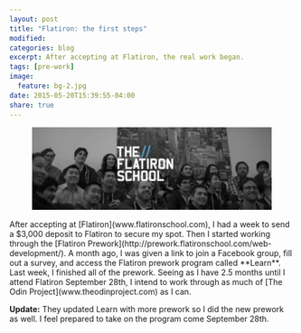 ```yaml
---
layout: post
title: "Flatiron: the first steps"
modified:
categories: blog
excerpt: After accepting at Flatiron, the real work began.
tags: [pre-work]
image:
  feature: bg-2.jpg
date: 2015-05-20T15:39:55-04:00
share: true
---
```

<figure>
	<a href="http://www.flatironschool.com"><img src="/images/flatironschool.png" alt="The Flatiron School"></a>
</figure>
After accepting at [Flatiron](www.flatironschool.com), I had a week to send a $3,000 deposit to Flatiron to secure my spot. Then I started working through the [Flatiron Prework](http://prework.flatironschool.com/web-development/). A month ago, I was given a link to join a Facebook group, fill out a survey, and access the Flatiron prework program called **Learn**. Last week, I finished all of the prework. Seeing as I have 2.5 months until I attend Flatiron September 28th, I intend to work through as much of [The Odin Project](www.theodinproject.com) as I can.

**Update:** They updated Learn with more prework so I did the new prework as well. I feel prepared to take on the program come September 28th. 